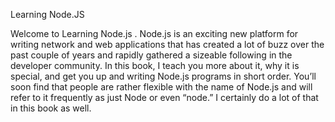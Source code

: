 Learning Node.JS

Welcome to Learning Node.js . Node.js is an exciting new platform for writing network and web
applications that has created a lot of buzz over the past couple of years and rapidly gathered a
sizeable following in the developer community. In this book, I teach you more about it, why
it is special, and get you up and writing Node.js programs in short order. You’ll soon find that
people are rather flexible with the name of Node.js and will refer to it frequently as just Node
or even “node.” I certainly do a lot of that in this book as well.
